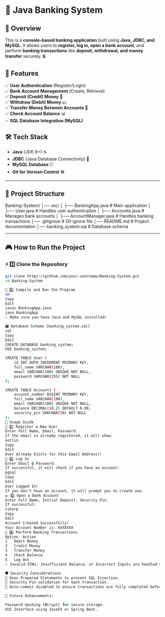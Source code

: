 # 🏦 Java Banking System

## 📖 Overview
This is a **console-based banking application** built using **Java, JDBC, and MySQL**. It allows users to **register, log in, open a bank account**, and perform **banking transactions** like **deposit, withdrawal, and money transfer** securely. 🔒

## 🚀 Features
✅ **User Authentication** (Register/Login)  
✅ **Bank Account Management** (Create, Retrieve)  
✅ **Deposit (Credit) Money** 🏦  
✅ **Withdraw (Debit) Money** 💵  
✅ **Transfer Money Between Accounts** 🔄  
✅ **Check Account Balance** 📊  
✅ **SQL Database Integration (MySQL)**  

## 🛠️ Tech Stack
- **Java** (JDK 8+) ☕  
- **JDBC** (Java Database Connectivity) 🔗  
- **MySQL Database** 🗄️  
- **Git for Version Control** 🛠️  

---

## 📂 Project Structure
Banking-System/ │── src/ │ ├── BankingApp.java # Main application │ ├── User.java # Handles user authentication │ ├── Accounts.java # Manages bank accounts │ ├── AccountManager.java # Handles banking transactions │── .gitignore # Git ignore file │── README.md # Project documentation │── banking_system.sql # Database schema


---

## 🎮 How to Run the Project

### ⚡ 1️⃣ **Clone the Repository**
```sh
git clone https://github.com/your-username/Banking-System.git
cd Banking-System

🚀 3️⃣ Compile and Run the Program
sh
Copy
Edit
javac BankingApp.java
java BankingApp
💡 Make sure you have Java and MySQL installed!

🗃️ Database Schema (banking_system.sql)
sql
Copy
Edit
CREATE DATABASE banking_system;
USE banking_system;

CREATE TABLE User (
    id INT AUTO_INCREMENT PRIMARY KEY,
    full_name VARCHAR(100),
    email VARCHAR(100) UNIQUE NOT NULL,
    password VARCHAR(255) NOT NULL
);

CREATE TABLE Accounts (
    account_number BIGINT PRIMARY KEY,
    full_name VARCHAR(100),
    email VARCHAR(100) UNIQUE NOT NULL,
    balance DECIMAL(10,2) DEFAULT 0.00,
    security_pin VARCHAR(10) NOT NULL
);
📜 Usage Guide
🏦 1️⃣ Register a New User
Enter Full Name, Email, Password.
If the email is already registered, it will show:
kotlin
Copy
Edit
User Already Exists for this Email Address!!
🔑 2️⃣ Log In
Enter Email & Password.
If successful, it will check if you have an account:
pgsql
Copy
Edit
User Logged In!
If you don’t have an account, it will prompt you to create one.
💵 3️⃣ Open a Bank Account
Enter Full Name, Initial Deposit, Security Pin.
If successful:
csharp
Copy
Edit
Account Created Successfully!
Your Account Number is: XXXXXXX
🔄 4️⃣ Perform Banking Transactions
Option	Action
1	Debit Money
2	Credit Money
3	Transfer Money
4	Check Balance
5	Log Out
💡 Invalid PINs, Insufficient Balance, or Incorrect Inputs are handled with proper error messages.

🛡️ Security Considerations
🔹 Uses Prepared Statements to prevent SQL Injection.
🔹 Security Pin validation for each transaction.
🔹 Auto-commit disabled to ensure transactions are fully completed before committing.

🔔 Future Enhancements:

Password Hashing (BCrypt) for secure storage.
GUI Interface using JavaFX or Spring Boot.
